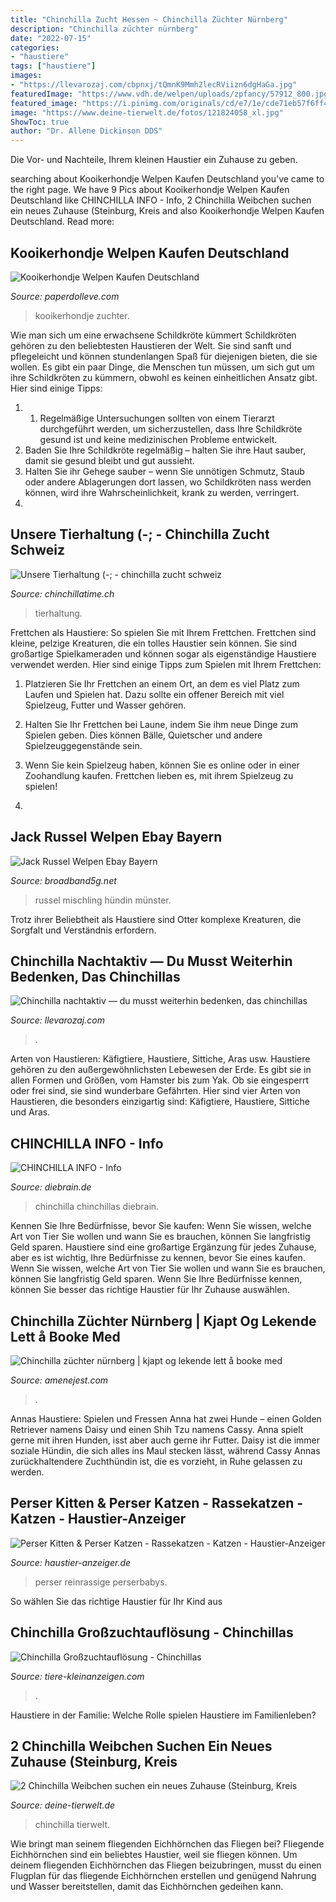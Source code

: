 ```yaml
---
title: "Chinchilla Zucht Hessen ~ Chinchilla Züchter Nürnberg"
description: "Chinchilla züchter nürnberg"
date: "2022-07-15"
categories:
- "haustiere"
tags: ["haustiere"]
images:
- "https://llevarozaj.com/cbpnxj/tQmnK9Mmh2lecRViizn6dgHaGa.jpg"
featuredImage: "https://www.vdh.de/welpen/uploads/zpfancy/57912_800.jpg"
featured_image: "https://i.pinimg.com/originals/cd/e7/1e/cde71eb57f6ff45e753a7ac89f273c1d.jpg"
image: "https://www.deine-tierwelt.de/fotos/121824058_xl.jpg"
ShowToc: true
author: "Dr. Allene Dickinson DDS"
---
```



Die Vor- und Nachteile, Ihrem kleinen Haustier ein Zuhause zu geben.

	

		
searching about Kooikerhondje Welpen Kaufen Deutschland you've came to the right page. We have 9 Pics about Kooikerhondje Welpen Kaufen Deutschland like CHINCHILLA INFO - Info, 2 Chinchilla Weibchen suchen ein neues Zuhause (Steinburg, Kreis and also Kooikerhondje Welpen Kaufen Deutschland. Read more:
		
    
## Kooikerhondje Welpen Kaufen Deutschland

<img loading=lazy src="https://www.vdh.de/welpen/uploads/zpfancy/57912_800.jpg" onerror="this.onerror=null;this.src='https://tse1.mm.bing.net/th?id=OIP.H0py3_EHYwEwREfgscs4aQHaE4&amp;pid=15.1';" alt="Kooikerhondje Welpen Kaufen Deutschland">

_Source: paperdolleve.com_

>kooikerhondje zuchter. 

	

Wie man sich um eine erwachsene Schildkröte kümmert
Schildkröten gehören zu den beliebtesten Haustieren der Welt. Sie sind sanft und pflegeleicht und können stundenlangen Spaß für diejenigen bieten, die sie wollen. Es gibt ein paar Dinge, die Menschen tun müssen, um sich gut um ihre Schildkröten zu kümmern, obwohl es keinen einheitlichen Ansatz gibt. Hier sind einige Tipps:
1. 1. Regelmäßige Untersuchungen sollten von einem Tierarzt durchgeführt werden, um sicherzustellen, dass Ihre Schildkröte gesund ist und keine medizinischen Probleme entwickelt.
2. Baden Sie Ihre Schildkröte regelmäßig – halten Sie ihre Haut sauber, damit sie gesund bleibt und gut aussieht.
3. Halten Sie ihr Gehege sauber – wenn Sie unnötigen Schmutz, Staub oder andere Ablagerungen dort lassen, wo Schildkröten nass werden können, wird ihre Wahrscheinlichkeit, krank zu werden, verringert.
4.

    
## Unsere Tierhaltung (-; - Chinchilla Zucht Schweiz

<img loading=lazy src="https://image.jimcdn.com/app/cms/image/transf/none/path/sdc7372c5fb1372b5/image/ic505089b9f688364/version/1458830796/image.jpg" onerror="this.onerror=null;this.src='https://tse4.mm.bing.net/th?id=OIP.gQ8BHTtiUQw7PSTNsBWzRQExDM&amp;pid=15.1';" alt="Unsere Tierhaltung (-; - chinchilla zucht schweiz">

_Source: chinchillatime.ch_

>tierhaltung. 

	

Frettchen als Haustiere: So spielen Sie mit Ihrem Frettchen.
Frettchen sind kleine, pelzige Kreaturen, die ein tolles Haustier sein können. Sie sind großartige Spielkameraden und können sogar als eigenständige Haustiere verwendet werden. Hier sind einige Tipps zum Spielen mit Ihrem Frettchen:
1. Platzieren Sie Ihr Frettchen an einem Ort, an dem es viel Platz zum Laufen und Spielen hat. Dazu sollte ein offener Bereich mit viel Spielzeug, Futter und Wasser gehören.

2. Halten Sie Ihr Frettchen bei Laune, indem Sie ihm neue Dinge zum Spielen geben. Dies können Bälle, Quietscher und andere Spielzeuggegenstände sein.

3. Wenn Sie kein Spielzeug haben, können Sie es online oder in einer Zoohandlung kaufen. Frettchen lieben es, mit ihrem Spielzeug zu spielen!

4.

    
## Jack Russel Welpen Ebay Bayern

<img loading=lazy src="https://i.pinimg.com/originals/cd/e7/1e/cde71eb57f6ff45e753a7ac89f273c1d.jpg" onerror="this.onerror=null;this.src='https://tse3.mm.bing.net/th?id=OIP.A7Q3O-wB2KZSYQim-6HoogHaJs&amp;pid=15.1';" alt="Jack Russel Welpen Ebay Bayern">

_Source: broadband5g.net_

>russel mischling hündin münster. 

	

Trotz ihrer Beliebtheit als Haustiere sind Otter komplexe Kreaturen, die Sorgfalt und Verständnis erfordern.

    
## Chinchilla Nachtaktiv — Du Musst Weiterhin Bedenken, Das Chinchillas

<img loading=lazy src="https://llevarozaj.com/cbpnxj/tQmnK9Mmh2lecRViizn6dgHaGa.jpg" onerror="this.onerror=null;this.src='https://tse4.mm.bing.net/th?id=OIP.cxKl3F9ab5QN8XPPYlEYcwAAAA&amp;pid=15.1';" alt="Chinchilla nachtaktiv — du musst weiterhin bedenken, das chinchillas">

_Source: llevarozaj.com_

>. 

	

Arten von Haustieren: Käfigtiere, Haustiere, Sittiche, Aras usw.
Haustiere gehören zu den außergewöhnlichsten Lebewesen der Erde. Es gibt sie in allen Formen und Größen, vom Hamster bis zum Yak. Ob sie eingesperrt oder frei sind, sie sind wunderbare Gefährten. Hier sind vier Arten von Haustieren, die besonders einzigartig sind: Käfigtiere, Haustiere, Sittiche und Aras.

    
## CHINCHILLA INFO - Info

<img loading=lazy src="https://www.diebrain.de/pix/ch/katja/zusammen.jpg" onerror="this.onerror=null;this.src='https://tse1.mm.bing.net/th?id=OIP.Ds0FXmZUn2pgPx91_gZSLgHaFE&amp;pid=15.1';" alt="CHINCHILLA INFO - Info">

_Source: diebrain.de_

>chinchilla chinchillas diebrain. 

	

Kennen Sie Ihre Bedürfnisse, bevor Sie kaufen: Wenn Sie wissen, welche Art von Tier Sie wollen und wann Sie es brauchen, können Sie langfristig Geld sparen.
Haustiere sind eine großartige Ergänzung für jedes Zuhause, aber es ist wichtig, Ihre Bedürfnisse zu kennen, bevor Sie eines kaufen. Wenn Sie wissen, welche Art von Tier Sie wollen und wann Sie es brauchen, können Sie langfristig Geld sparen. Wenn Sie Ihre Bedürfnisse kennen, können Sie besser das richtige Haustier für Ihr Zuhause auswählen.

    
## Chinchilla Züchter Nürnberg | Kjapt Og Lekende Lett å Booke Med

<img loading=lazy src="https://amenejest.com/xle/ZZ9oZld1OoA.jpeg" onerror="this.onerror=null;this.src='https://tse3.mm.bing.net/th?id=OIP.kw2rVDxgcpxpbX7KkXWRhwEsDh&amp;pid=15.1';" alt="Chinchilla züchter nürnberg | kjapt og lekende lett å booke med">

_Source: amenejest.com_

>. 

	

Annas Haustiere: Spielen und Fressen
Anna hat zwei Hunde – einen Golden Retriever namens Daisy und einen Shih Tzu namens Cassy. Anna spielt gerne mit ihren Hunden, isst aber auch gerne ihr Futter. Daisy ist die immer soziale Hündin, die sich alles ins Maul stecken lässt, während Cassy Annas zurückhaltendere Zuchthündin ist, die es vorzieht, in Ruhe gelassen zu werden.

    
## Perser Kitten &amp; Perser Katzen - Rassekatzen - Katzen - Haustier-Anzeiger

<img loading=lazy src="https://images0.dhd24.com/128323509_xl.jpg" onerror="this.onerror=null;this.src='https://tse4.mm.bing.net/th?id=OIP.KlAGFh97BWC15K3Ey72YEwHaLx&amp;pid=15.1';" alt="Perser Kitten &amp; Perser Katzen - Rassekatzen - Katzen - Haustier-Anzeiger">

_Source: haustier-anzeiger.de_

>perser reinrassige perserbabys. 

	

So wählen Sie das richtige Haustier für Ihr Kind aus

    
## Chinchilla Großzuchtauflösung - Chinchillas

<img loading=lazy src="https://www.tiere-kleinanzeigen.com/export/755a4274b428e33777b29749b9716.jpg" onerror="this.onerror=null;this.src='https://tse1.mm.bing.net/th?id=OIP.k2l_A0SNj6sryeea-vSIDgHaES&amp;pid=15.1';" alt="Chinchilla Großzuchtauflösung - Chinchillas">

_Source: tiere-kleinanzeigen.com_

>. 

	

Haustiere in der Familie: Welche Rolle spielen Haustiere im Familienleben?

    
## 2 Chinchilla Weibchen Suchen Ein Neues Zuhause (Steinburg, Kreis

<img loading=lazy src="https://www.deine-tierwelt.de/fotos/121824058_xl.jpg" onerror="this.onerror=null;this.src='https://tse3.mm.bing.net/th?id=OIP.ETiqkkg5JE7I834WAKeGWAHaEO&amp;pid=15.1';" alt="2 Chinchilla Weibchen suchen ein neues Zuhause (Steinburg, Kreis">

_Source: deine-tierwelt.de_

>chinchilla tierwelt. 

	

Wie bringt man seinem fliegenden Eichhörnchen das Fliegen bei?
Fliegende Eichhörnchen sind ein beliebtes Haustier, weil sie fliegen können. Um deinem fliegenden Eichhörnchen das Fliegen beizubringen, musst du einen Flugplan für das fliegende Eichhörnchen erstellen und genügend Nahrung und Wasser bereitstellen, damit das Eichhörnchen gedeihen kann.

